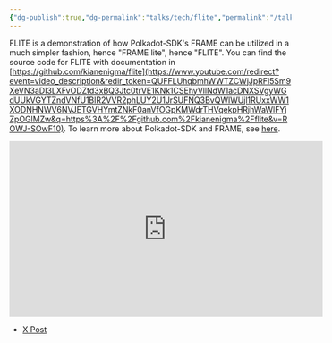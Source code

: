 ```yaml
---
{"dg-publish":true,"dg-permalink":"talks/tech/flite","permalink":"/talks/tech/flite/","created":"2025-06-18T11:15:59.224+01:00","updated":"2025-06-18T11:18:40.431+01:00"}
---
```


FLITE is a demonstration of how Polkadot-SDK's FRAME can be utilized in a much simpler fashion, hence "FRAME lite", hence "FLITE". You can find the source code for FLITE with documentation in [https://github.com/kianenigma/flite](https://www.youtube.com/redirect?event=video_description&redir_token=QUFFLUhqbmhWWTZCWjJpRFl5Sm9XeVN3aDI3LXFvODZtd3xBQ3Jtc0trVE1KNk1CSEhyVllNdW1acDNXSVgyWGdUUkVGYTZndVNfU1BlR2VVR2phLUY2U1JrSUFNQ3BvQWlWUjl1RUxxWW1XODNHNWV6NVJETGVHYmtZNkF0anVfOGpKMWdrTHVqekpHRjhWaWlFYjZpOGlMZw&q=https%3A%2F%2Fgithub.com%2Fkianenigma%2Fflite&v=ROWJ-SOwF10). To learn more about Polkadot-SDK and FRAME, see [here](https://docs.polkadot.com/develop/parachains/intro-polkadot-sdk/).

<iframe width="560" height="315" src="https://www.youtube.com/embed/ROWJ-SOwF10?si=ONyNp9kRrMzxdghK" title="YouTube video player" frameborder="0" allow="accelerometer; autoplay; clipboard-write; encrypted-media; gyroscope; picture-in-picture; web-share" referrerpolicy="strict-origin-when-cross-origin" allowfullscreen></iframe>

- [X Post](https://x.com/kianenigma/status/1931669025978761553)

